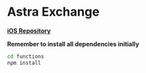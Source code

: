 # Astra Exchange

**[iOS Repository](https://github.com/kenmueller/astra-exchange-ios)**

**Remember to install all dependencies initially**

```bash
cd functions
npm install
```